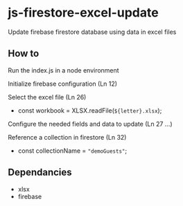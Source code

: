 # js-firestore-excel-update
 Update firebase firestore database using data in excel files


## How to
Run the index.js in a node environment

Initialize firebase configuration (Ln 12)

Select the excel file (Ln 26)

- const workbook = XLSX.readFile(````${letter}.xlsx````);

Configure the needed fields and data to update (Ln 27 ...)

Reference a collection in firestore (Ln 32)

- const collectionName = ```"demoGuests"```;

## Dependancies

- xlsx
- firebase